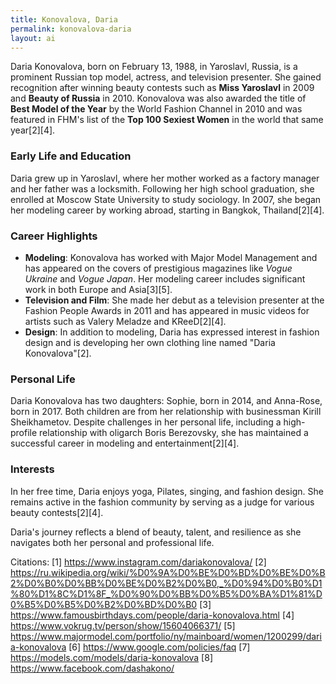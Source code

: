 ```yaml
---
title: Konovalova, Daria
permalink: konovalova-daria
layout: ai
---
```


Daria Konovalova, born on February 13, 1988, in Yaroslavl, Russia, is a prominent Russian top model, actress, and television presenter. She gained recognition after winning beauty contests such as **Miss Yaroslavl** in 2009 and **Beauty of Russia** in 2010. Konovalova was also awarded the title of **Best Model of the Year** by the World Fashion Channel in 2010 and was featured in FHM's list of the **Top 100 Sexiest Women** in the world that same year[2][4].

### Early Life and Education
Daria grew up in Yaroslavl, where her mother worked as a factory manager and her father was a locksmith. Following her high school graduation, she enrolled at Moscow State University to study sociology. In 2007, she began her modeling career by working abroad, starting in Bangkok, Thailand[2][4].

### Career Highlights
- **Modeling**: Konovalova has worked with Major Model Management and has appeared on the covers of prestigious magazines like *Vogue Ukraine* and *Vogue Japan*. Her modeling career includes significant work in both Europe and Asia[3][5].
- **Television and Film**: She made her debut as a television presenter at the Fashion People Awards in 2011 and has appeared in music videos for artists such as Valery Meladze and KReeD[2][4].
- **Design**: In addition to modeling, Daria has expressed interest in fashion design and is developing her own clothing line named "Daria Konovalova"[2].

### Personal Life
Daria Konovalova has two daughters: Sophie, born in 2014, and Anna-Rose, born in 2017. Both children are from her relationship with businessman Kirill Sheikhametov. Despite challenges in her personal life, including a high-profile relationship with oligarch Boris Berezovsky, she has maintained a successful career in modeling and entertainment[2][4].

### Interests
In her free time, Daria enjoys yoga, Pilates, singing, and fashion design. She remains active in the fashion community by serving as a judge for various beauty contests[2][4].

Daria's journey reflects a blend of beauty, talent, and resilience as she navigates both her personal and professional life.

Citations:
[1] https://www.instagram.com/dariakonovalova/
[2] https://ru.wikipedia.org/wiki/%D0%9A%D0%BE%D0%BD%D0%BE%D0%B2%D0%B0%D0%BB%D0%BE%D0%B2%D0%B0,_%D0%94%D0%B0%D1%80%D1%8C%D1%8F_%D0%90%D0%BB%D0%B5%D0%BA%D1%81%D0%B5%D0%B5%D0%B2%D0%BD%D0%B0
[3] https://www.famousbirthdays.com/people/daria-konovalova.html
[4] https://www.vokrug.tv/person/show/15604066371/
[5] https://www.majormodel.com/portfolio/ny/mainboard/women/1200299/daria-konovalova
[6] https://www.google.com/policies/faq
[7] https://models.com/models/daria-konovalova
[8] https://www.facebook.com/dashakono/
